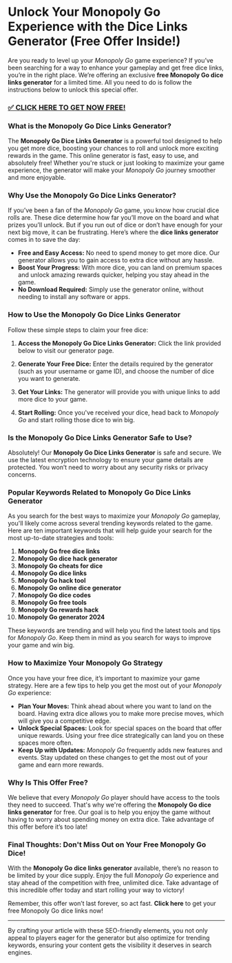 # Unlock Your Monopoly Go Experience with the Dice Links Generator (Free Offer Inside!)

Are you ready to level up your *Monopoly Go* game experience? If you’ve been searching for a way to enhance your gameplay and get free dice links, you’re in the right place. We’re offering an exclusive **free Monopoly Go dice links generator** for a limited time. All you need to do is follow the instructions below to unlock this special offer.

### [✅ CLICK HERE TO GET NOW FREE!](https://freeforyou.xyz/monopoly/go/)

### What is the Monopoly Go Dice Links Generator?

The **Monopoly Go Dice Links Generator** is a powerful tool designed to help you get more dice, boosting your chances to roll and unlock more exciting rewards in the game. This online generator is fast, easy to use, and absolutely free! Whether you're stuck or just looking to maximize your game experience, the generator will make your *Monopoly Go* journey smoother and more enjoyable.

### Why Use the Monopoly Go Dice Links Generator?

If you’ve been a fan of the *Monopoly Go* game, you know how crucial dice rolls are. These dice determine how far you’ll move on the board and what prizes you’ll unlock. But if you run out of dice or don’t have enough for your next big move, it can be frustrating. Here’s where the **dice links generator** comes in to save the day:

- **Free and Easy Access:** No need to spend money to get more dice. Our generator allows you to gain access to extra dice without any hassle.
- **Boost Your Progress:** With more dice, you can land on premium spaces and unlock amazing rewards quicker, helping you stay ahead in the game.
- **No Download Required:** Simply use the generator online, without needing to install any software or apps.
  
### How to Use the Monopoly Go Dice Links Generator

Follow these simple steps to claim your free dice:

1. **Access the Monopoly Go Dice Links Generator:**
   Click the link provided below to visit our generator page.
   
2. **Generate Your Free Dice:**
   Enter the details required by the generator (such as your username or game ID), and choose the number of dice you want to generate.

3. **Get Your Links:**
   The generator will provide you with unique links to add more dice to your game.

4. **Start Rolling:**
   Once you've received your dice, head back to *Monopoly Go* and start rolling those dice to win big.

### Is the Monopoly Go Dice Links Generator Safe to Use?

Absolutely! Our **Monopoly Go Dice Links Generator** is safe and secure. We use the latest encryption technology to ensure your game details are protected. You won’t need to worry about any security risks or privacy concerns.

### Popular Keywords Related to Monopoly Go Dice Links Generator

As you search for the best ways to maximize your *Monopoly Go* gameplay, you'll likely come across several trending keywords related to the game. Here are ten important keywords that will help guide your search for the most up-to-date strategies and tools:

1. **Monopoly Go free dice links**  
2. **Monopoly Go dice hack generator**  
3. **Monopoly Go cheats for dice**  
4. **Monopoly Go dice links**  
5. **Monopoly Go hack tool**  
6. **Monopoly Go online dice generator**  
7. **Monopoly Go dice codes**  
8. **Monopoly Go free tools**  
9. **Monopoly Go rewards hack**  
10. **Monopoly Go generator 2024**

These keywords are trending and will help you find the latest tools and tips for *Monopoly Go*. Keep them in mind as you search for ways to improve your game and win big.

### How to Maximize Your Monopoly Go Strategy

Once you have your free dice, it’s important to maximize your game strategy. Here are a few tips to help you get the most out of your *Monopoly Go* experience:

- **Plan Your Moves:** Think ahead about where you want to land on the board. Having extra dice allows you to make more precise moves, which will give you a competitive edge.
- **Unlock Special Spaces:** Look for special spaces on the board that offer unique rewards. Using your free dice strategically can land you on these spaces more often.
- **Keep Up with Updates:** *Monopoly Go* frequently adds new features and events. Stay updated on these changes to get the most out of your game and earn more rewards.

### Why Is This Offer Free?

We believe that every *Monopoly Go* player should have access to the tools they need to succeed. That's why we're offering the **Monopoly Go dice links generator** for free. Our goal is to help you enjoy the game without having to worry about spending money on extra dice. Take advantage of this offer before it’s too late!

### Final Thoughts: Don't Miss Out on Your Free Monopoly Go Dice!

With the **Monopoly Go dice links generator** available, there’s no reason to be limited by your dice supply. Enjoy the full *Monopoly Go* experience and stay ahead of the competition with free, unlimited dice. Take advantage of this incredible offer today and start rolling your way to victory!

Remember, this offer won’t last forever, so act fast. **Click here** to get your free Monopoly Go dice links now!

---

By crafting your article with these SEO-friendly elements, you not only appeal to players eager for the generator but also optimize for trending keywords, ensuring your content gets the visibility it deserves in search engines.
